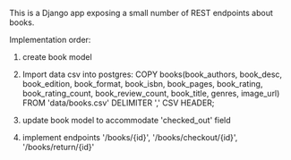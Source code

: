 This is a Django app exposing a small number of REST endpoints about books.

Implementation order:

1. create book model

2. Import data csv into postgres:
COPY books(book_authors, book_desc, book_edition, book_format, book_isbn, book_pages, book_rating, book_rating_count, book_review_count, book_title, genres, image_url) FROM 'data/books.csv' DELIMITER ',' CSV HEADER;

3. update book model to accommodate 'checked_out' field

4. implement endpoints '/books/{id}', '/books/checkout/{id}', '/books/return/{id}'

